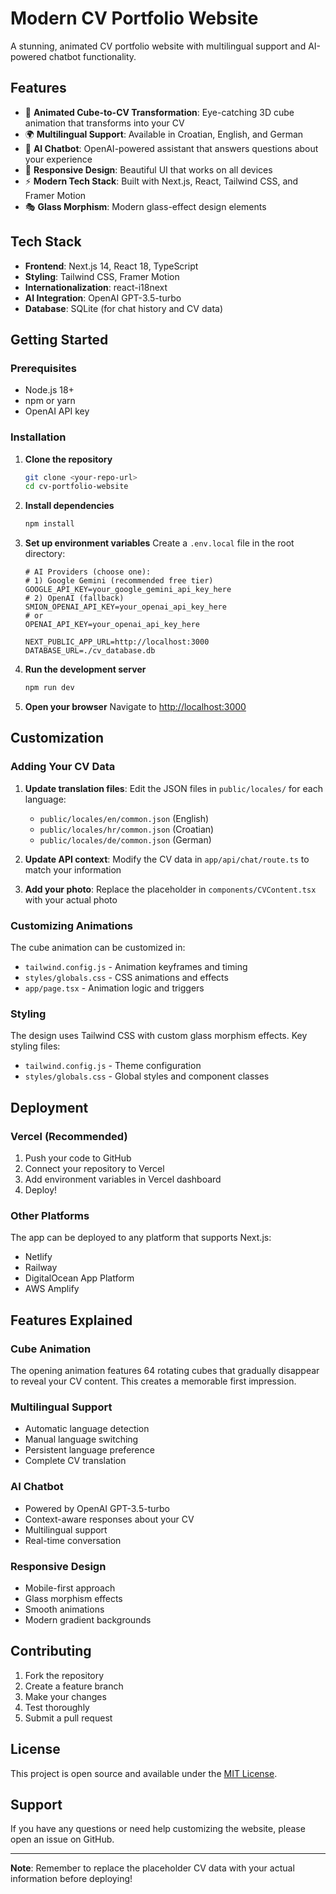 # Modern CV Portfolio Website

A stunning, animated CV portfolio website with multilingual support and AI-powered chatbot functionality.

## Features

- 🎨 **Animated Cube-to-CV Transformation**: Eye-catching 3D cube animation that transforms into your CV
- 🌍 **Multilingual Support**: Available in Croatian, English, and German
- 🤖 **AI Chatbot**: OpenAI-powered assistant that answers questions about your experience
- 📱 **Responsive Design**: Beautiful UI that works on all devices
- ⚡ **Modern Tech Stack**: Built with Next.js, React, Tailwind CSS, and Framer Motion
- 🎭 **Glass Morphism**: Modern glass-effect design elements

## Tech Stack

- **Frontend**: Next.js 14, React 18, TypeScript
- **Styling**: Tailwind CSS, Framer Motion
- **Internationalization**: react-i18next
- **AI Integration**: OpenAI GPT-3.5-turbo
- **Database**: SQLite (for chat history and CV data)

## Getting Started

### Prerequisites

- Node.js 18+ 
- npm or yarn
- OpenAI API key

### Installation

1. **Clone the repository**
   ```bash
   git clone <your-repo-url>
   cd cv-portfolio-website
   ```

2. **Install dependencies**
   ```bash
   npm install
   ```

3. **Set up environment variables**
   Create a `.env.local` file in the root directory:
   ```env
   # AI Providers (choose one):
   # 1) Google Gemini (recommended free tier)
   GOOGLE_API_KEY=your_google_gemini_api_key_here
   # 2) OpenAI (fallback)
   SMION_OPENAI_API_KEY=your_openai_api_key_here
   # or
   OPENAI_API_KEY=your_openai_api_key_here

   NEXT_PUBLIC_APP_URL=http://localhost:3000
   DATABASE_URL=./cv_database.db
   ```

4. **Run the development server**
   ```bash
   npm run dev
   ```

5. **Open your browser**
   Navigate to [http://localhost:3000](http://localhost:3000)

## Customization

### Adding Your CV Data

1. **Update translation files**: Edit the JSON files in `public/locales/` for each language:
   - `public/locales/en/common.json` (English)
   - `public/locales/hr/common.json` (Croatian) 
   - `public/locales/de/common.json` (German)

2. **Update API context**: Modify the CV data in `app/api/chat/route.ts` to match your information

3. **Add your photo**: Replace the placeholder in `components/CVContent.tsx` with your actual photo

### Customizing Animations

The cube animation can be customized in:
- `tailwind.config.js` - Animation keyframes and timing
- `styles/globals.css` - CSS animations and effects
- `app/page.tsx` - Animation logic and triggers

### Styling

The design uses Tailwind CSS with custom glass morphism effects. Key styling files:
- `tailwind.config.js` - Theme configuration
- `styles/globals.css` - Global styles and component classes

## Deployment

### Vercel (Recommended)

1. Push your code to GitHub
2. Connect your repository to Vercel
3. Add environment variables in Vercel dashboard
4. Deploy!

### Other Platforms

The app can be deployed to any platform that supports Next.js:
- Netlify
- Railway
- DigitalOcean App Platform
- AWS Amplify

## Features Explained

### Cube Animation
The opening animation features 64 rotating cubes that gradually disappear to reveal your CV content. This creates a memorable first impression.

### Multilingual Support
- Automatic language detection
- Manual language switching
- Persistent language preference
- Complete CV translation

### AI Chatbot
- Powered by OpenAI GPT-3.5-turbo
- Context-aware responses about your CV
- Multilingual support
- Real-time conversation

### Responsive Design
- Mobile-first approach
- Glass morphism effects
- Smooth animations
- Modern gradient backgrounds

## Contributing

1. Fork the repository
2. Create a feature branch
3. Make your changes
4. Test thoroughly
5. Submit a pull request

## License

This project is open source and available under the [MIT License](LICENSE).

## Support

If you have any questions or need help customizing the website, please open an issue on GitHub.

---

**Note**: Remember to replace the placeholder CV data with your actual information before deploying!

